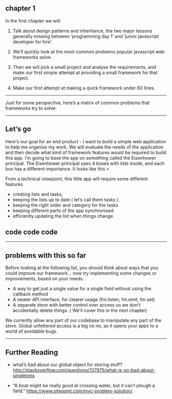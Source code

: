 ## chapter 1


In the first chapter we will:

1. Talk about design patterns and inheritance, the two major lessons generally missing between ‘programming day 1’ and ‘junior javascript developer for hire’. 

2. We’ll quickly look at the most common problems popular javascript web frameworks solve.

3. Then we will pick a small project and analyse the requirements, and make our first simple attempt at providing a small framework for that project.

4. Make our first attempt at making a quick framework under 60 lines.
---

Just for some perspective, here’s a matrix of common problems that frameworks try to solve: 

---

## Let’s go
Here's our goal for an end product - I want to build a simple web application to help me organise my work. We will evaluate the needs of the application and then decide what kind of framework features would be required to build this app.
I’m going to base the app on something called the Eisenhower principal.
The Eisenhower principal uses 4 boxes with lists inside, and each box has a different importance. It looks like this >

[matrix]: https://upload.wikimedia.org/wikipedia/commons/3/32/MerrillCoveyMatrix.png "Eisenhower decision matrix"

From a technical viewpoint, this little app will require some different features.

* creating lists and tasks,
* keeping the lists up to date  ( let’s call them tasks ).
* keeping the right order and category for the tasks
* keeping different parts of the app synchronised
* efficiently updating the list when things change.

## code code code

---
## problems with this so far

Before looking at the following list, you should think about ways that you could improve our framework… now try implementing some changes or improvements, based on your needs.

* A way to get just a single value for a single field without using the callback method
* A neater API interface, for clearer usage (fm.listen, fm.emit, fm.set)
* A separate store with better control over access so we don't accidentally delete things. ( We'll cover this in the next chapter)

We currently allow any part of our codebase to manipulate any part of the store. Global unfettered access is a big no no, as it opens your apps to a world of avoidable bugs.

---

## Further Reading 

* what’s bad about our global object for storing stuff? http://stackoverflow.com/questions/137975/what-is-so-bad-about-singletons

* “A boat might be really good at crossing water, but it can’t plough a field.” https://www.sitepoint.com/mvc-problem-solution/
